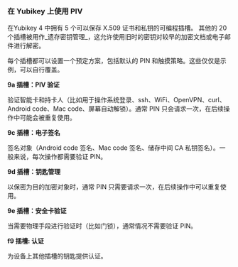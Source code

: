 ### 在 Yubikey 上使用 PIV

在Yubikey 4 中拥有 5 个可以保存 X.509 证书和私钥的可编程插槽。 其他的 20 个插槽被用作_遗存密钥管理_，这允许使用旧时的密钥对较早的加密文档或电子邮件进行解密。

每个插槽都可以设置一个预定方案，包括默认的 PIN 和触摸策略。这些仅仅是示例，可以自行覆盖。

**9a 插槽：PIV 验证**

验证智能卡和持卡人（比如用于操作系统登录、ssh、WiFi、OpenVPN、curl、Android code、Mac code、屏幕自动解锁）。通常 PIN 只会请求一次，在后续操作中可能会被重复使用。

**9c 插槽：电子签名**

签名对象（Android code 签名、Mac code 签名、储存中间 CA 私钥签名）。一般来说，每次操作都需要验证 PIN。

**9d 插槽：钥匙管理**

以保密为目的加密对象时，通常 PIN 只需要请求一次，在后续操作中可以重复使用。

**9e 插槽：安全卡验证**

当需要物理手段进行验证时（比如门锁），通常情况不需要验证 PIN。

**f9 插槽: 认证**

为设备上其他插槽的钥匙提供认证。
